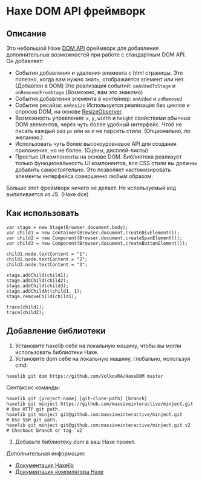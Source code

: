 # Haxe DOM API фреймворк

Описание
------------------------------

Это небольшой Haxe [DOM API](https://developer.mozilla.org/ru/docs/DOM/DOM_Reference) фреймворк для добавления дополнительных возможностей при работе с стандартным DOM API.  
Он добавляет:
- События добавления и удаления элемента с html страницы. Это полезно, когда вам нужно знать, отображается элемент или нет. (Добавлен в DOM) Это реализация событий: `onAddedToStage` и `onRemovedFromStage` (Возможно, вам это знакомо)
- События добавления элемента в контейнер: `onAdded` и `onRemoved`
- Событие ресайза: `onResize` Используется реализация без циклов и опросов DOM, на основе [ResizeObserver](https://developer.mozilla.org/en-US/docs/Web/API/ResizeObserver).
- Возможность управления: `x`, `y`, `width` и `height` свойствами обычных DOM элементов, через чуть более удобный интерфейс. Чтоб не писать каждый раз `px` или `em` и не парсить стили. (Опционально, по желанию.)
- Использовать чуть более высокоуровневое API для создания приложения, но не более. (Сцены, дисплей-листы)
- Простые UI компоненты на основе DOM. Библиотека реализует только функциональность UI компонентов, все CSS стили вы должны добавить самостоятельно. Это позволяет кастомизировать элементы интерфейса совершенно любым образом.

Больше этот фреймворк ничего не делает. Не используемый код выпиливается из JS. (Haxe dce)

Как использовать
------------------------------
```
var stage = new Stage(Browser.document.body);
var child1 = new Container(Browser.document.createDivElement());
var child2 = new Component(Browser.document.createSpanElement());
var child3 = new Component(Browser.document.createButtonElement());

child1.node.textContent = "1";
child2.node.textContent = "2";
child3.node.textContent = "3";

stage.addChild(child1);
stage.addChild(child2);
stage.addChild(child3);
stage.addChildAt(child1, 1);
stage.removeChild(child1);

trace(child1);
trace(child2);
```

Добавление библиотеки
------------------------------

1. Установите haxelib себе на локальную машину, чтобы вы могли использовать библиотеки Haxe.
2. Установите dom себе на локальную машину, глобально, используя cmd:
```
haxelib git dom https://github.com/VolkovRA/HaxeDOM master
```
Синтаксис команды:
```
haxelib git [project-name] [git-clone-path] [branch]
haxelib git minject https://github.com/massiveinteractive/minject.git         # Use HTTP git path.
haxelib git minject git@github.com:massiveinteractive/minject.git             # Use SSH git path.
haxelib git minject git@github.com:massiveinteractive/minject.git v2          # Checkout branch or tag `v2`
```
3. Добавьте библиотеку dom в ваш Haxe проект.

Дополнительная информация:
 * [Документация Haxelib](https://lib.haxe.org/documentation/using-haxelib/ "Using Haxelib")
 * [Документация компилятора Haxe](https://haxe.org/manual/compiler-usage-hxml.html "Configure compile.hxml")
